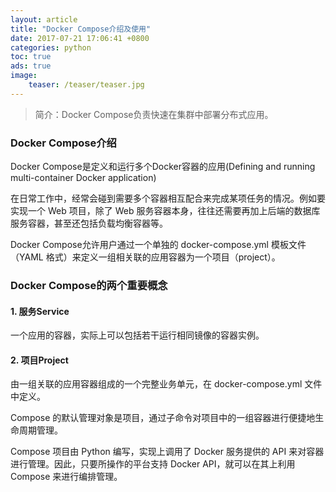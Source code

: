 ```yaml
---
layout: article
title: "Docker Compose介绍及使用"
date: 2017-07-21 17:06:41 +0800
categories: python
toc: true
ads: true
image:
    teaser: /teaser/teaser.jpg
---
```

>简介：Docker Compose负责快速在集群中部署分布式应用。

### Docker Compose介绍

Docker Compose是定义和运行多个Docker容器的应用(Defining and running multi-container Docker application)

在日常工作中，经常会碰到需要多个容器相互配合来完成某项任务的情况。例如要实现一个 Web 项目，除了 Web 服务容器本身，往往还需要再加上后端的数据库服务容器，甚至还包括负载均衡容器等。

Docker Compose允许用户通过一个单独的 docker-compose.yml 模板文件（YAML 格式）来定义一组相关联的应用容器为一个项目（project）。

### Docker Compose的两个重要概念 
 
#### 1. 服务Service 

一个应用的容器，实际上可以包括若干运行相同镜像的容器实例。

#### 2. 项目Project 

由一组关联的应用容器组成的一个完整业务单元，在 docker-compose.yml 文件中定义。


Compose 的默认管理对象是项目，通过子命令对项目中的一组容器进行便捷地生命周期管理。

Compose 项目由 Python 编写，实现上调用了 Docker 服务提供的 API 来对容器进行管理。因此，只要所操作的平台支持 Docker API，就可以在其上利用 Compose 来进行编排管理。

